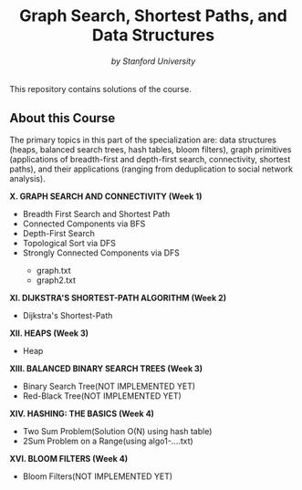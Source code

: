 <div align="center"> 

# Graph Search, Shortest Paths, and Data Structures 

</div>
<div align="center">

###### by Stanford University 

</div>


This repository contains solutions of the course.

## About this Course

The primary topics in this part of the specialization are: data structures (heaps, balanced search trees, hash tables, bloom filters), graph primitives (applications of breadth-first and depth-first search, connectivity, shortest paths), and their applications (ranging from deduplication to social network analysis).


**X. GRAPH SEARCH AND CONNECTIVITY (Week 1)**
<ul>
	<li>Breadth First Search and Shortest Path</li>
	<li>Connected Components via BFS</li>
	<li>Depth-First Search</li>
	<li>Topological Sort via DFS</li>
	<li>Strongly Connected Components via DFS</li>
	<ul>
		<li>graph.txt</li>
		<li>graph2.txt</li>
	</ul>
</ul>


**XI. DIJKSTRA'S SHORTEST-PATH ALGORITHM (Week 2)**
<ul>
	<li>Dijkstra's Shortest-Path</li>
</ul>


**XII. HEAPS (Week 3)**
<ul>
	<li>Heap</li>
</ul>


**XIII. BALANCED BINARY SEARCH TREES (Week 3)**
<ul>
	<li>Binary Search Tree(NOT IMPLEMENTED YET)</li>
	<li>Red-Black Tree(NOT IMPLEMENTED YET)</li>
</ul>


**XIV. HASHING: THE BASICS (Week 4)**
<ul>
	<li>Two Sum Problem(Solution O(N) using hash table)</li>
	<li>2Sum Problem on a Range(using algo1-....txt)</li>
</ul>


**XVI. BLOOM FILTERS (Week 4)**
<ul>
	<li>Bloom Filters(NOT IMPLEMENTED YET)</li>
</ul>


